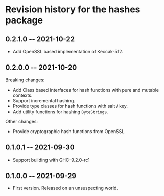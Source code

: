 # Revision history for the hashes package

## 0.2.1.0 -- 2021-10-22

*   Add OpenSSL based implementation of Keccak-512.

## 0.2.0.0 -- 2021-10-20

Breaking changes:

*   Add Class based interfaces for hash functions with pure and mutable
    contexts.
*   Support incremental hashing.
*   Provide type classes for hash functions with salt / key.
*   Add utility functions for hashing `ByteString`s.

Other changes:

*   Provide cryptographic hash functions from OpenSSL.

## 0.1.0.1 -- 2021-09-30

*   Support building with GHC-9.2.0-rc1

## 0.1.0.0 -- 2021-09-29

* First version. Released on an unsuspecting world.
